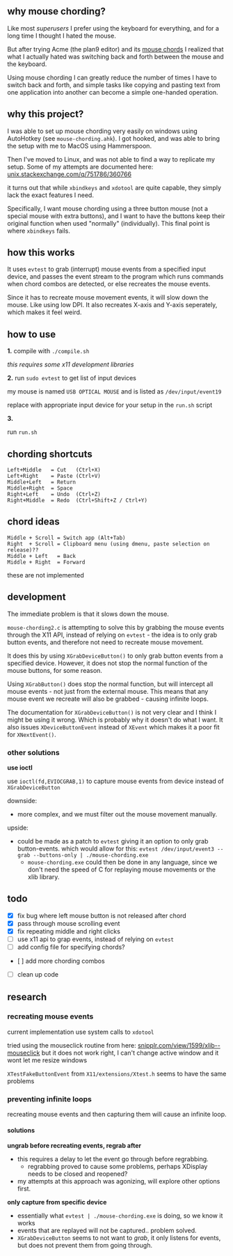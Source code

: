## why mouse chording?

Like most _superusers_ I prefer using the keyboard for everything, and for a
long time I thought I hated the mouse. 

But after trying Acme (the plan9 editor) and its 
[mouse chords](http://acme.cat-v.org/mouse) I realized that what I actually
hated was switching back and forth between the mouse and the keyboard.

Using mouse chording I can greatly reduce the number of times I have to switch
back and forth, and simple tasks like copying and pasting text from one
application into another can become a simple one-handed operation.

## why this project?

I was able to set up mouse chording very easily on windows using AutoHotkey
(see `mouse-chording.ahk`). I got hooked, and was able to bring the setup with
me to MacOS using Hammerspoon. 

Then I've moved to Linux, and was not able to find a way to replicate my setup. 
Some of my attempts are documented here: 
[unix.stackexchange.com/q/751786/360766](https://unix.stackexchange.com/q/751786/360766)

it turns out that while `xbindkeys` and `xdotool` are quite capable, they
simply lack the exact features I need.

Specifically, I want mouse chording using a three button mouse (not a special
mouse with extra buttons), and I want to have the buttons keep their original
function when used "normally" (individually). This final point is where 
`xbindkeys` fails.

## how this works

It uses `evtest` to grab (interrupt) mouse events from a specified input device,
and passes the event stream to the program which runs commands when chord 
combos are detected, or else recreates the mouse events.

Since it has to recreate mouse movement events, it will slow down the mouse. 
Like using low DPI. It also recreates X-axis and Y-axis seperately, which 
makes it feel weird.

## how to use

**1\.**
compile with `./compile.sh` 

_this requires some x11 development libraries_

**2\.**
run `sudo evtest` to get list of input devices

my mouse is named `USB OPTICAL MOUSE` and is listed as `/dev/input/event19`

replace with appropriate input device for your setup in the `run.sh` script

**3\.**

run `run.sh`

## chording shortcuts

```
Left+Middle   = Cut   (Ctrl+X)
Left+Right    = Paste (Ctrl+V)
Middle+Left   = Return
Middle+Right  = Space
Right+Left    = Undo  (Ctrl+Z)
Right+Middle  = Redo  (Ctrl+Shift+Z / Ctrl+Y)
```

## chord ideas

```
Middle + Scroll = Switch app (Alt+Tab)
Right  + Scroll = Clipboard menu (using dmenu, paste selection on release)??
Middle + Left   = Back
Middle + Right  = Forward
```

these are not implemented

## development

The immediate problem is that it slows down the mouse.

`mouse-chording2.c` is attempting to solve this by grabbing the mouse events 
through the X11 API, instead of relying on `evtest` - the idea is to only grab
button events, and therefore not need to recreate mouse movement.

It does this by using `XGrabDeviceButton()` to only grab button events from a
specified device. However, it does not stop the normal function of the mouse
buttons, for some reason.

Using `XGrabButton()` does stop the normal function, but will intercept all mouse
events - not just from the external mouse. This means that any mouse event we
recreate will also be grabbed - causing infinite loops.

The documentation for `XGrabDeviceButton()` is not very clear and I think I might 
be using it wrong. Which is probably why it doesn't do what I want. It also 
issues `XDeviceButtonEvent` instead of `XEvent` which makes it a poor fit for 
`XNextEvent()`. 

### other solutions

**use ioctl** 

use `ioctl(fd,EVIOCGRAB,1)` to capture mouse events from device instead of
`XGrabDeviceButton`

downside:

- more complex, and we must filter out the mouse movement manually.

upside: 
- could be made as a patch to `evtest` giving it an option to only grab
  button-events. which would allow for this:
  `evtest /dev/input/event3 --grab --buttons-only | ./mouse-chording.exe`
    - `mouse-chording.exe` could then be done in any language, since we don't
      need the speed of C for replaying mouse movements or the xlib library.

## todo 

- [x] fix bug where left mouse button is not released after chord
- [x] pass through mouse scrolling event
- [x] fix repeating middle and right clicks
- [ ] use x11 api to grap events, instead of relying on `evtest`
- [ ] add config file for specifying chords?
- [ ] add more chording combos
- [ ] clean up code


## research

### recreating mouse events

current implementation use system calls to `xdotool`

tried using the mouseclick routine from here:
[snipplr.com/view/1599/xlib--mouseclick](https://snipplr.com/view/1599/xlib--mouseclick)
but it does not work right, I can't change active window and it wont let me
resize windows

`XTestFakeButtonEvent` from `X11/extensions/Xtest.h` seems to have the same
problems

### preventing infinite loops

recreating mouse events and then capturing them will cause an infinite loop. 

#### solutions

**ungrab before recreating events, regrab after**

- this requires a delay to let the event go through before regrabbing.
    - regrabbing proved to cause some problems, perhaps XDisplay needs to be closed and reopened? 
- my attempts at this approach was agonizing, will explore other options first. 

**only capture from specific device**

- essentially what `evtest | ./mouse-chording.exe` is doing, so we know it works
- events that are replayed will not be captured.. problem solved.
- `XGrabDeviceButton` seems to not want to _grab_, it only listens for events, but does not prevent them from going through.
